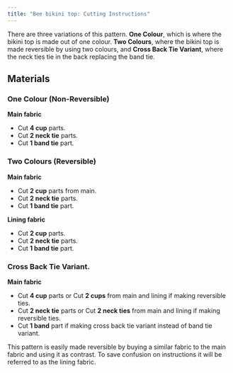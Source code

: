 ```yaml
---
title: "Bee bikini top: Cutting Instructions"
---
```


There are three variations of this pattern. **One Colour**, which is where the bikini top is made out of one colour. **Two Colours**, where the bikini top is made reversible by using two colours, and **Cross Back Tie Variant**, where the neck ties tie in the back replacing the band tie.

## Materials

### One Colour (Non-Reversible)

**Main fabric**

- Cut **4 cup** parts.
- Cut **2 neck tie** parts.
- Cut **1 band tie** part.

### Two Colours (Reversible)

**Main fabric**

- Cut **2 cup** parts from main.
- Cut **2 neck tie** parts.
- Cut **1 band tie** part.

**Lining fabric**

- Cut **2 cup** parts.
- Cut **2 neck tie** parts.
- Cut **1 band tie** part.

### Cross Back Tie Variant.

**Main fabric**

- Cut **4 cup** parts or Cut **2 cups** from main and lining if making reversible ties.
- Cut **2 neck tie** parts or Cut **2 neck ties** from main and lining if making reversible ties.
- Cut **1 band** part if making cross back tie variant instead of band tie variant.

<Note>

This pattern is easily made reversible by buying a similar fabric to the main fabric and using it as contrast. To save confusion on instructions it will be referred to as the lining fabric.

</Note>
